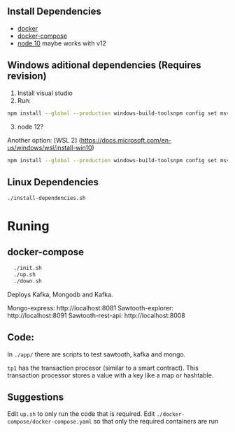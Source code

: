 ## Install Dependencies
* [docker](https://docs.docker.com/engine/install/ubuntu/)
* [docker-compose](https://docs.docker.com/compose/install/)
* [node 10](https://nodejs.org/en/download/) maybe works with v12


## Windows aditional dependencies (Requires revision)

1) Install visual studio
2) Run:
```bash
npm install --global --production windows-build-toolsnpm config set msvs_version 2017 --global
```

3) node 12?

Another option:
[WSL 2]
(https://docs.microsoft.com/en-us/windows/wsl/install-win10)

```bash
npm install --global --production windows-build-toolsnpm config set msvs_version 2015 --global
```

## Linux Dependencies

```bash
./install-dependencies.sh
```

# Runing

## docker-compose

```bash
  ./init.sh
  ./up.sh
  ./down.sh
```

Deploys Kafka, Mongodb and Kafka.

Mongo-express: http://localhost:8081
Sawtooth-explorer: http://localhost:8091
Sawtooth-rest-api: http://localhost:8008


## Code:
In `./app/` there are scripts to test sawtooth, kafka and mongo.

`tp1` has the transaction procesor (similar to a smart contract). This transaction processor stores a value with a key like a map or hashtable.

## Suggestions
Edit `up.sh` to only run the code that is required.
Edit `./docker-compose/docker-compose.yaml` so that only the required containers are run
